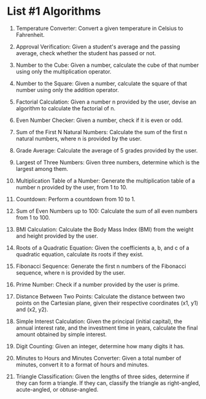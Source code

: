 # List #1 Algorithms

1. Temperature Converter: Convert a given temperature in Celsius to Fahrenheit.

2. Approval Verification: Given a student's average and the passing average, check whether the student has passed or not.

3. Number to the Cube: Given a number, calculate the cube of that number using only the multiplication operator.

4. Number to the Square: Given a number, calculate the square of that number using only the addition operator.

5. Factorial Calculation: Given a number n provided by the user, devise an algorithm to calculate the factorial of n.

6. Even Number Checker: Given a number, check if it is even or odd.

7. Sum of the First N Natural Numbers: Calculate the sum of the first n natural numbers, where n is provided by the user.

8. Grade Average: Calculate the average of 5 grades provided by the user.

9. Largest of Three Numbers: Given three numbers, determine which is the largest among them.

10. Multiplication Table of a Number: Generate the multiplication table of a number n provided by the user, from 1 to 10.

11. Countdown: Perform a countdown from 10 to 1.

12. Sum of Even Numbers up to 100: Calculate the sum of all even numbers from 1 to 100.

13. BMI Calculation: Calculate the Body Mass Index (BMI) from the weight and height provided by the user.

14. Roots of a Quadratic Equation: Given the coefficients a, b, and c of a quadratic equation, calculate its roots if they exist.

15. Fibonacci Sequence: Generate the first n numbers of the Fibonacci sequence, where n is provided by the user.

16. Prime Number: Check if a number provided by the user is prime.

17. Distance Between Two Points: Calculate the distance between two points on the Cartesian plane, given their respective coordinates (x1, y1) and (x2, y2).

18. Simple Interest Calculation: Given the principal (initial capital), the annual interest rate, and the investment time in years, calculate the final amount obtained by simple interest.

19. Digit Counting: Given an integer, determine how many digits it has.

20. Minutes to Hours and Minutes Converter: Given a total number of minutes, convert it to a format of hours and minutes.

21. Triangle Classification: Given the lengths of three sides, determine if they can form a triangle. If they can, classify the triangle as right-angled, acute-angled, or obtuse-angled.